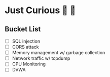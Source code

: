 # Just Curious 🧪 🔬

## Bucket List

- [ ] SQL injection
- [ ] CORS attack
- [ ] Memory management w/ garbage collection
- [ ] Network traffic w/ tcpdump
- [ ] CPU Monitoring
- [ ] DVWA
